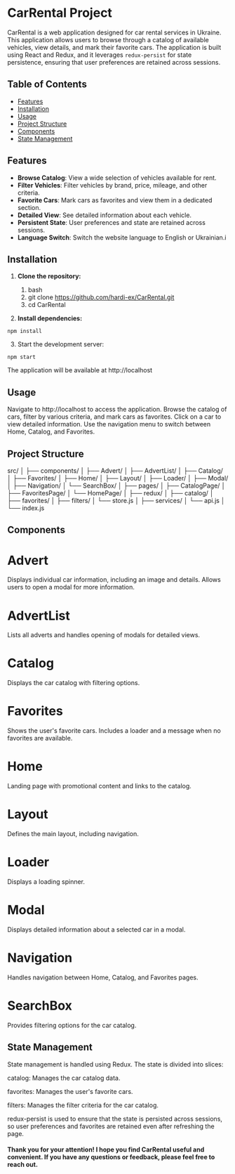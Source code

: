 # CarRental Project

CarRental is a web application designed for car rental services in Ukraine. This application allows users to browse through a catalog of available vehicles, view details, and mark their favorite cars. The application is built using React and Redux, and it leverages `redux-persist` for state persistence, ensuring that user preferences are retained across sessions.

## Table of Contents

- [Features](#features)
- [Installation](#installation)
- [Usage](#usage)
- [Project Structure](#project-structure)
- [Components](#components)
- [State Management](#state-management)

## Features

- **Browse Catalog**: View a wide selection of vehicles available for rent.
- **Filter Vehicles**: Filter vehicles by brand, price, mileage, and other criteria.
- **Favorite Cars**: Mark cars as favorites and view them in a dedicated section.
- **Detailed View**: See detailed information about each vehicle.
- **Persistent State**: User preferences and state are retained across sessions.
- **Language Switch**: Switch the website language to English or Ukrainian.і

## Installation

1. **Clone the repository:**

   1. bash
   2. git clone https://github.com/hardi-ex/CarRental.git
   3. cd CarRental

2. **Install dependencies:**

`npm install`

3. Start the development server:

`npm start`

The application will be available at http://localhost

## Usage

Navigate to http://localhost to access the application.
Browse the catalog of cars, filter by various criteria, and mark cars as favorites.
Click on a car to view detailed information.
Use the navigation menu to switch between Home, Catalog, and Favorites.

## Project Structure

src/
│
├── components/
│ ├── Advert/
│ ├── AdvertList/
│ ├── Catalog/
│ ├── Favorites/
│ ├── Home/
│ ├── Layout/
│ ├── Loader/
│ ├── Modal/
│ ├── Navigation/
│ └── SearchBox/
│
├── pages/
│ ├── CatalogPage/
│ ├── FavoritesPage/
│ └── HomePage/
│
├── redux/
│ ├── catalog/
│ ├── favorites/
│ ├── filters/
│ └── store.js
│
├── services/
│ └── api.js
│
└── index.js

## Components

# Advert

Displays individual car information, including an image and details. Allows users to open a modal for more information.

# AdvertList

Lists all adverts and handles opening of modals for detailed views.

# Catalog

Displays the car catalog with filtering options.

# Favorites

Shows the user's favorite cars. Includes a loader and a message when no favorites are available.

# Home

Landing page with promotional content and links to the catalog.

# Layout

Defines the main layout, including navigation.

# Loader

Displays a loading spinner.

# Modal

Displays detailed information about a selected car in a modal.

# Navigation

Handles navigation between Home, Catalog, and Favorites pages.

# SearchBox

Provides filtering options for the car catalog.

## State Management

State management is handled using Redux. The state is divided into slices:

catalog: Manages the car catalog data.

favorites: Manages the user's favorite cars.

filters: Manages the filter criteria for the car catalog.

redux-persist is used to ensure that the state is persisted across sessions, so user preferences and favorites are retained even after refreshing the page.

#### Thank you for your attention! I hope you find CarRental useful and convenient. If you have any questions or feedback, please feel free to reach out.
